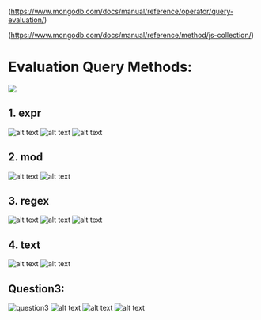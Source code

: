 (https://www.mongodb.com/docs/manual/reference/operator/query-evaluation/)

(https://www.mongodb.com/docs/manual/reference/method/js-collection/)

# Evaluation Query Methods:

![](1.png)

## 1. expr

![alt text](IMG20240314114610.jpg)
![alt text](IMG20240314115139.jpg)
![alt text](IMG20240314115149.jpg)

## 2. mod

![alt text](IMG20240314115435.jpg)
![alt text](IMG20240314115647.jpg)

## 3. regex

![alt text](IMG20240314115726.jpg)
![alt text](IMG20240314120243.jpg)
![alt text](IMG20240314120536.jpg)

## 4. text

![alt text](IMG20240314120604.jpg)
![alt text](IMG20240314122554.jpg)

## Question3:

![question3](IMG20240314122255.jpg)
![alt text](image.png)
![alt text](image-1.png)
![alt text](image-2.png)
